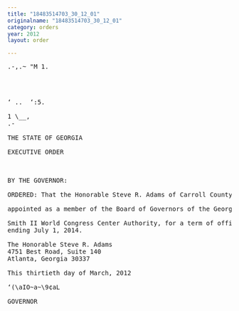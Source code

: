 ```yaml
---
title: "18483514703_30_12_01"
originalname: "18483514703_30_12_01"
category: orders
year: 2012
layout: order

---
```

<pre>
.-,.~ "M 1.

  
 

‘ ..  ‘:5.

1 \__,
.-

THE STATE OF GEORGIA

EXECUTIVE ORDER

  

BY THE GOVERNOR:

ORDERED: That the Honorable Steve R. Adams of Carroll County, Georgia, is

appointed as a member of the Board of Governors of the George L.

Smith II World Congress Center Authority, for a term of office
ending July 1, 2014.

The Honorable Steve R. Adams
4751 Best Road, Suite 140
Atlanta, Georgia 30337

This thirtieth day of March, 2012

‘(\aIO~a~\9¢aL

GOVERNOR

</pre>
